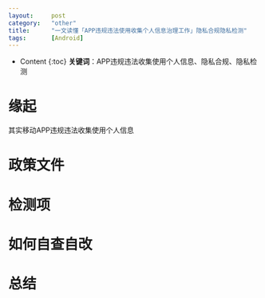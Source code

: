 ```yaml
---
layout:		post
category:	"other"
title:		"一文读懂「APP违规违法使用收集个人信息治理工作」隐私合规隐私检测"
tags:		[Android]
---
```

- Content
{:toc}
**关键词**：APP违规违法收集使用个人信息、隐私合规、隐私检测





# 缘起

其实移动APP违规违法收集使用个人信息



# 政策文件



# 检测项



# 如何自查自改



# 总结